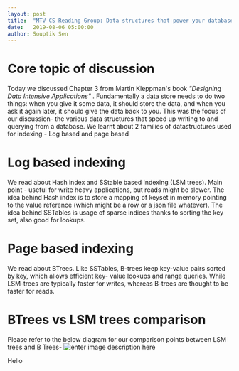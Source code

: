 ```yaml
---
layout: post
title:  "MTV CS Reading Group: Data structures that power your database"
date:   2019-08-06 05:00:00
author: Souptik Sen
---
```


# Core topic of discussion

 Today we discussed Chapter 3 from Martin Kleppman's book *"Designing Data Intensive Applications"* . Fundamentally a data store needs to do two things: when you give it some data, it should store the data, and when you ask it again later, it should give the data back to you. This was the focus of our discussion- the various data structures that speed up writing to and querying from a database. We learnt about 2 families of datastructures used for indexing - Log based and page based 


# Log based indexing

We read about Hash index and SStable based indexing (LSM trees). Main point - useful for write heavy applications, but reads might be slower. The idea behind Hash index is to store a mapping of keyset in memory pointing to the value reference (which might be a row or a json file whatever). The idea behind SSTables is usage of sparse indices thanks to sorting the key set, also good for lookups.

# Page based indexing

We read about BTrees. Like SSTables, B-trees keep key-value pairs sorted by key, which allows efficient key- value lookups and range queries. While LSM-trees are typically faster for writes, whereas B-trees are thought to be faster for reads.

# BTrees vs LSM trees comparison

Please refer to the below diagram for our comparison points between LSM trees and B Trees-
![enter image description here](https://photos.app.goo.gl/q7TRMWWhgRCjzTZT7)


Hello

